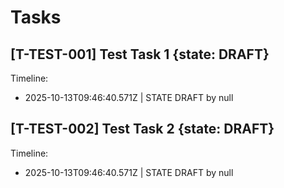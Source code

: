 # Tasks

## [T-TEST-001] Test Task 1 {state: DRAFT}

Timeline:
- 2025-10-13T09:46:40.571Z | STATE DRAFT by null

## [T-TEST-002] Test Task 2 {state: DRAFT}

Timeline:
- 2025-10-13T09:46:40.571Z | STATE DRAFT by null

